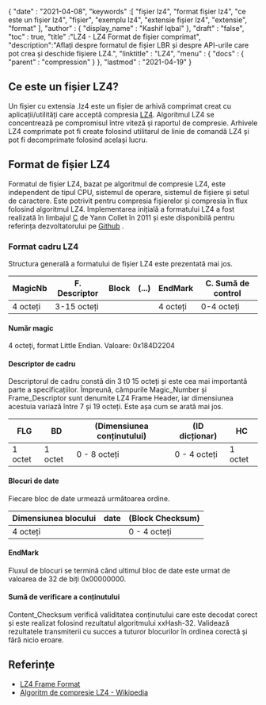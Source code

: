 {
  "date" : "2021-04-08",
  "keywords" :[ "fișier lz4", "format fișier lz4", "ce este un fișier lz4", "fișier", "exemplu lz4", "extensie fișier lz4", "extensie", "format" ],
  "author" : {
    "display_name" : "Kashif Iqbal"
},
  "draft" : "false",
  "toc" : true,
  "title" :"LZ4 - LZ4 Format de fișier comprimat",
  "description":"Aflați despre formatul de fișier LBR și despre API-urile care pot crea și deschide fișiere LZ4.",
  "linktitle" : "LZ4",
  "menu" : {
    "docs" : {
      "parent" : "compression"
}
},
  "lastmod" : "2021-04-19"
}

## Ce este un fișier LZ4?

Un fișier cu extensia .lz4 este un fișier de arhivă comprimat creat cu aplicații/utilități care acceptă compresia [LZ4](https://en.wikipedia.org/wiki/LZ4_(compression_algorithm)). Algoritmul LZ4 se concentrează pe compromisul între viteză și raportul de compresie. Arhivele LZ4 comprimate pot fi create folosind utilitarul de linie de comandă LZ4 și pot fi decomprimate folosind același lucru.

## Format de fișier LZ4

Formatul de fișier LZ4, bazat pe algoritmul de compresie LZ4, este independent de tipul CPU, sistemul de operare, sistemul de fișiere și setul de caractere. Este potrivit pentru compresia fișierelor și compresia în flux folosind algoritmul LZ4. Implementarea inițială a formatului LZ4 a fost realizată în limbajul [C](/ro/programming/c/) de Yann Collet în 2011 și este disponibilă pentru referința dezvoltatorului pe [Github](https://github.com/lz4/lz4) .

### Format cadru LZ4

Structura generală a formatului de fișier LZ4 este prezentată mai jos.

|MagicNb|F. Descriptor| Block|(...)|EndMark |C. Sumă de control|
---|---|---|---|---|---|
|4 octeți| 3-15 octeți||| 4 octeți| 0-4 octeți|

#### Număr magic

4 octeți, format Little Endian. Valoare: 0x184D2204

#### Descriptor de cadru

Descriptorul de cadru constă din 3 t0 15 octeți și este cea mai importantă parte a specificațiilor. Împreună, câmpurile Magic_Number și Frame_Descriptor sunt denumite LZ4 Frame Header, iar dimensiunea acestuia variază între 7 și 19 octeți. Este așa cum se arată mai jos.

|FLG| BD| (Dimensiunea conținutului)| (ID dicționar)| HC|
---|---|---|---|---|
|1 octet| 1 octet| 0 - 8 octeți| 0 - 4 octeți| 1 octet|

#### Blocuri de date

Fiecare bloc de date urmează următoarea ordine.

|Dimensiunea blocului| date| (Block Checksum)|
---|---|---|
|4 octeți| |0 - 4 octeți|

#### EndMark

Fluxul de blocuri se termină când ultimul bloc de date este urmat de valoarea de 32 de biți 0x00000000.

#### Sumă de verificare a conținutului

Content_Checksum verifică validitatea conținutului care este decodat corect și este realizat folosind rezultatul algoritmului xxHash-32. Validează rezultatele transmiterii cu succes a tuturor blocurilor în ordinea corectă și fără nicio eroare.

## Referințe

* [LZ4 Frame Format](https://github.com/lz4/lz4/blob/dev/doc/lz4_Frame_format.md)
* [Algoritm de compresie LZ4 - Wikipedia](https://en.wikipedia.org/wiki/LZ4_(compression_algorithm))


